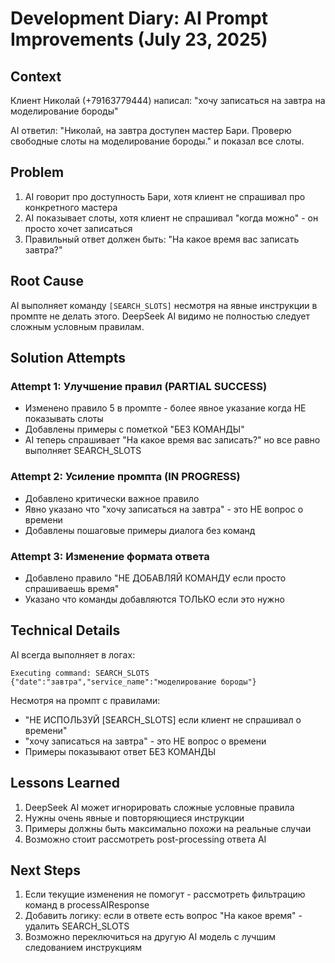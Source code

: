 # Development Diary: AI Prompt Improvements (July 23, 2025)

## Context
Клиент Николай (+79163779444) написал: "хочу записаться на завтра на моделирование бороды"

AI ответил: "Николай, на завтра доступен мастер Бари. Проверю свободные слоты на моделирование бороды." и показал все слоты.

## Problem
1. AI говорит про доступность Бари, хотя клиент не спрашивал про конкретного мастера
2. AI показывает слоты, хотя клиент не спрашивал "когда можно" - он просто хочет записаться
3. Правильный ответ должен быть: "На какое время вас записать завтра?"

## Root Cause
AI выполняет команду `[SEARCH_SLOTS]` несмотря на явные инструкции в промпте не делать этого. DeepSeek AI видимо не полностью следует сложным условным правилам.

## Solution Attempts

### Attempt 1: Улучшение правил (PARTIAL SUCCESS)
- Изменено правило 5 в промпте - более явное указание когда НЕ показывать слоты
- Добавлены примеры с пометкой "БЕЗ КОМАНДЫ"
- AI теперь спрашивает "На какое время вас записать?" но все равно выполняет SEARCH_SLOTS

### Attempt 2: Усиление промпта (IN PROGRESS)
- Добавлено критически важное правило
- Явно указано что "хочу записаться на завтра" - это НЕ вопрос о времени
- Добавлены пошаговые примеры диалога без команд

### Attempt 3: Изменение формата ответа
- Добавлено правило "НЕ ДОБАВЛЯЙ КОМАНДУ если просто спрашиваешь время"
- Указано что команды добавляются ТОЛЬКО если это нужно

## Technical Details
AI всегда выполняет в логах:
```
Executing command: SEARCH_SLOTS {"date":"завтра","service_name":"моделирование бороды"}
```

Несмотря на промпт с правилами:
- "НЕ ИСПОЛЬЗУЙ [SEARCH_SLOTS] если клиент не спрашивал о времени"
- "хочу записаться на завтра" - это НЕ вопрос о времени
- Примеры показывают ответ БЕЗ КОМАНДЫ

## Lessons Learned
1. DeepSeek AI может игнорировать сложные условные правила
2. Нужны очень явные и повторяющиеся инструкции
3. Примеры должны быть максимально похожи на реальные случаи
4. Возможно стоит рассмотреть post-processing ответа AI

## Next Steps
1. Если текущие изменения не помогут - рассмотреть фильтрацию команд в processAIResponse
2. Добавить логику: если в ответе есть вопрос "На какое время" - удалить SEARCH_SLOTS
3. Возможно переключиться на другую AI модель с лучшим следованием инструкциям